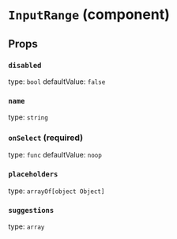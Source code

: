 `InputRange` (component)
========================



Props
-----

### `disabled`

type: `bool`
defaultValue: `false`


### `name`

type: `string`


### `onSelect` (required)

type: `func`
defaultValue: `noop`


### `placeholders`

type: `arrayOf[object Object]`


### `suggestions`

type: `array`


